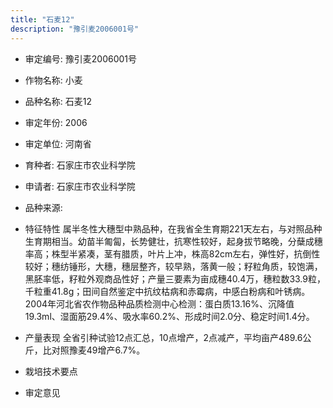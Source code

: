 ```yaml
---
title: "石麦12"
description: "豫引麦2006001号"
---
```

* 审定编号:  豫引麦2006001号

*  作物名称:  小麦

*  品种名称:  石麦12

*  审定年份:  2006

*  审定单位:  河南省

* 育种者:  石家庄市农业科学院

*  申请者:  石家庄市农业科学院

*  品种来源:  

*  特征特性
属半冬性大穗型中熟品种，在我省全生育期221天左右，与对照品种生育期相当。幼苗半匍匐，长势健壮，抗寒性较好，起身拔节略晚，分蘖成穗率高；株型半紧凑，茎有腊质，叶片上冲，株高82cm左右，弹性好，抗倒性较好；穗纺锤形，大穗，穗层整齐，较早熟，落黄一般；籽粒角质，较饱满，黑胚率低，籽粒外观商品性好；产量三要素为亩成穗40.4万，穗粒数33.9粒，千粒重41.8g；田间自然鉴定中抗纹枯病和赤霉病，中感白粉病和叶锈病。2004年河北省农作物品种品质检测中心检测：蛋白质13.16%、沉降值19.3ml、湿面筋29.4%、吸水率60.2%、形成时间2.0分、稳定时间1.4分。

*  产量表现
全省引种试验12点汇总，10点增产，2点减产，平均亩产489.6公斤，比对照豫麦49增产6.7%。

*  栽培技术要点


*  审定意见

